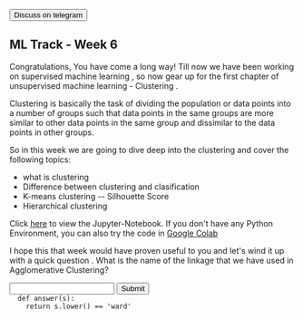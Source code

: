 <a href='https://t.me/ml_code_for_100_days'><button>Discuss on telegram</button></a>
## ML Track - Week 6
Congratulations,
You have come a long way! Till now we have been working on supervised machine learning , so now gear up for the first chapter of unsupervised machine learning - Clustering .

Clustering is basically the task of dividing the population or data points into a number of groups such that data points in the same groups are more similar to other data points in the same group and dissimilar to the data points in other groups.

So in this week we are going to dive deep into the clustering and cover the following topics:

- what is clustering
- Difference between clustering and clasification
- K-means clustering
-- Silhouette Score
- Hierarchical clustering


Click [here](https://github.com/kabirnagpal/SoA-ML-14/blob/master/week%206.ipynb) to view the Jupyter-Notebook.
If you don't have any Python Environment, you can also try the code in [Google Colab](https://colab.research.google.com/)

I hope this that week would have proven useful to you and let's wind it up with a quick question .
What is the name of the linkage that we have used in Agglomerative Clustering?
<form method='POST'>
  <input name='answer'>
  <input type='submit' value='Submit'>
  <code class='code_checker'>
  def answer(s):
  	return s.lower() == 'ward'
  </code>
</form>


